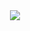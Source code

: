 

<div align="center"> <img src="https://metrics.lecoq.io/sun0225SUN?template=classic&config.timezone=Asia%2FShanghai"> </div>
<!---
betterrt/betterrt is a ✨ special ✨ repository because its `README.md` (this file) appears on your GitHub profile.
You can click the Preview link to take a look at your changes.
--->
